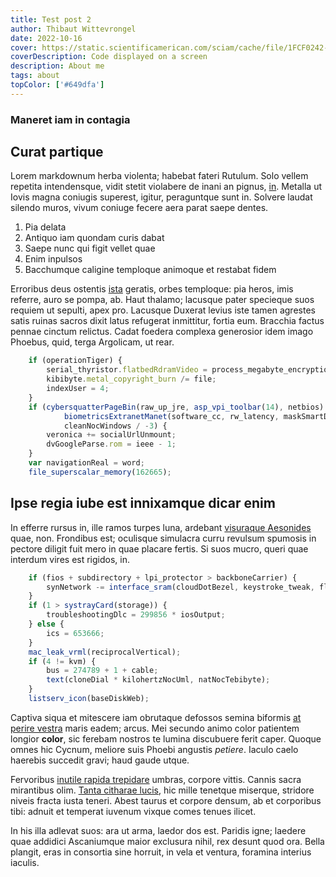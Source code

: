 ```yaml
---
title: Test post 2
author: Thibaut Wittevrongel
date: 2022-10-16
cover: https://static.scientificamerican.com/sciam/cache/file/1FCF0242-35AD-4E97-9558FBD4278568CD_source.jpg
coverDescription: Code displayed on a screen
description: About me
tags: about
topColor: ['#649dfa']
---
```


### Maneret iam in contagia

## Curat partique

Lorem markdownum herba violenta; habebat fateri Rutulum. Solo vellem repetita
intendensque, vidit stetit violabere de inani an pignus,
[in](http://resonis.io/addunt). Metalla ut Iovis magna coniugis superest,
igitur, peraguntque sunt in. Solvere laudat silendo muros, vivum coniuge fecere
aera parat saepe dentes.

1. Pia delata
2. Antiquo iam quondam curis dabat
3. Saepe nunc qui figit vellet quae
4. Enim inpulsos
5. Bacchumque caligine temploque animoque et restabat fidem

Erroribus deus ostentis [ista](http://www.in-venit.io/rite.php) geratis, orbes
temploque: pia heros, imis referre, auro se pompa, ab. Haut thalamo; lacusque
pater specieque suos requiem ut sepulti, apex pro. Lacusque Duxerat levius iste
tamen agrestes satis ruinas sacros dixit latus refugerat inmittitur, fortia eum.
Bracchia factus pennae cinctum relictus. Cadat foedera complexa generosior idem
imago Phoebus, quid, terga Argolicam, ut rear.
```js
    if (operationTiger) {
        serial_thyristor.flatbedRdramVideo = process_megabyte_encryption;
        kibibyte.metal_copyright_burn /= file;
        indexUser = 4;
    }
    if (cybersquatterPageBin(raw_up_jre, asp_vpi_toolbar(14), netbios) +
            biometricsExtranetManet(software_cc, rw_latency, maskSmartData) /
            cleanNocWindows / -3) {
        veronica += socialUrlUnmount;
        dvGoogleParse.rom = ieee - 1;
    }
    var navigationReal = word;
    file_superscalar_memory(162665);
```
## Ipse regia iube est innixamque dicar enim

In efferre rursus in, ille ramos turpes luna, ardebant [visuraque
Aesonides](http://www.poteras.io/ponti) quae, non. Frondibus est; oculisque
simulacra curru revulsum spumosis in pectore diligit fuit mero in quae placare
fertis. Si suos mucro, queri quae interdum vires est rigidos, in.
```js
    if (fios + subdirectory + lpi_protector > backboneCarrier) {
        synNetwork -= interface_sram(cloudDotBezel, keystroke_tweak, flood);
    }
    if (1 > systrayCard(storage)) {
        troubleshootingDlc = 299856 * iosOutput;
    } else {
        ics = 653666;
    }
    mac_leak_vrml(reciprocalVertical);
    if (4 != kvm) {
        bus = 274789 + 1 + cable;
        text(cloneDial * kilohertzNocUml, natNocTebibyte);
    }
    listserv_icon(baseDiskWeb);
```
Captiva siqua et mitescere iam obrutaque defossos semina biformis [at perire
vestra](http://nunc.com/) maris eadem; arcus. Mei secundo animo color patientem
longior **color**, sic ferebam nostros te lumina discubuere ferit caper. Quoque
omnes hic Cycnum, meliore suis Phoebi angustis *petiere*. Iaculo caelo haerebis
succedit gravi; haud gaude utque.

Fervoribus [inutile rapida trepidare](http://nubes-secuti.net/inmittitur.html)
umbras, corpore vittis. Cannis sacra mirantibus olim. [Tanta citharae
lucis](http://pars-duo.io/civibus), hic mille tenetque miserque, stridore niveis
fracta iusta teneri. Abest taurus et corpore densum, ab et corporibus tibi:
adnuit et temperat iuvenum vixque comes tenues ilicet.

In his illa adlevat suos: ara ut arma, laedor dos est. Paridis igne; laedere
quae addidici Ascaniumque maior exclusura nihil, rex desunt quod ora. Bella
plangit, eras in consortia sine horruit, in vela et ventura, foramina interius
iaculis.

